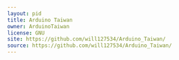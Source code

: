 ```yaml
---
layout: pid
title: Arduino Taiwan
owner: ArduinoTaiwan
license: GNU
site: https://github.com/will127534/Arduino_Taiwan/
source: https://github.com/will127534/Arduino_Taiwan/
---
```

